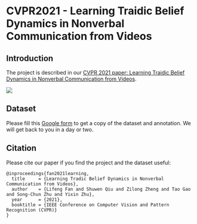 
# CVPR2021 - Learning Traidic Belief Dynamics in Nonverbal Communication from Videos

Introduction
----

The project is described in our [CVPR 2021 paper: Learning Traidic Belief Dynamics in Nonverbal Communication from Videos](https://github.com/LifengFan/Triadic-Belief-Dynamics/blob/main/doc/TBD_paper.pdf).   

![](https://github.com/LifengFan/Tradic-Belief-Dynamics/blob/master/doc/motivation.jpg)  


Dataset
----

Please fill this [Google form](https://docs.google.com/forms/d/e/1FAIpQLSe3v-qopGWjx3ZcrCzp7ReRf7VadBuVMhMXCsMe1z3qFVcGvA/viewform?usp=pp_url) to get a copy of the dataset and annotation. We will get back to you in a day or two.


Citation
----

Please cite our paper if you find the project and the dataset useful:


```
@inproceedings{fan2021learning,
  title     = {Learning Tradic Belief Dynamics in Nonverbal Communication from Videos},
  author    = {Lifeng Fan and Shuwen Qiu and Zilong Zheng and Tao Gao and Song-Chun Zhu and Yixin Zhu},
  year      = {2021},
  booktitle = {IEEE Conference on Computer Vision and Pattern Recognition (CVPR)}
}
```
